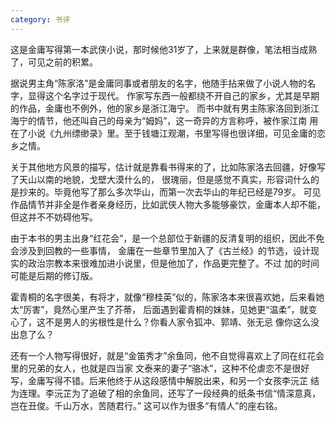 ```yaml
---
category: 书评
---
```

这是金庸写得第一本武侠小说，那时候他31岁了，上来就是群像，笔法相当成熟了，可见之前的积累。

据说男主角“陈家洛”是金庸同事或者朋友的名字，他随手拈来做了小说人物的名字，显得这个名字过于现代。
作家写东西一般都绕不开自己的家乡，尤其是早期的作品，金庸也不例外，他的家乡是浙江海宁。
而书中就有男主陈家洛回到浙江海宁的情节，他还叫自己的母亲为“姆妈”，这一奇异的方言称呼，被作家江南
用在了小说《九州缥缈录》里。至于钱塘江观潮，书里写得也很详细，可见金庸的恋乡之情。

关于其他地方风景的描写，估计就是靠看书得来的了，比如陈家洛去回疆，好像写了天山以南的地貌，戈壁大漠什么的，
很瑰丽，但是感觉不真实，形容词什么的是抄来的。毕竟他写了那么多次华山，而第一次去华山的年纪已经是79岁。
可见作品情节并非全是作者亲身经历，比如武侠人物大多能够豪饮，金庸本人却不能，但这并不不妨碍他写。

由于本书的男主出身“红花会”，是一个总部位于新疆的反清复明的组织，因此不免会涉及到回教的一些事情，
金庸在一些章节里加入了《古兰经》的节选，设计现实的政治宗教本来很难加进小说里，但是他加了，作品更完整了。不过
加的时间可能是后期的修订版。

霍青桐的名字很美，有将才，就像“穆桂英”似的，陈家洛本来很喜欢她，后来看她太“厉害”，竟然心里产生了芥蒂，
后面遇到霍青桐的妹妹，见她更“温柔”，就变心了，这不是男人的劣根性是什么？你看人家令狐冲、郭靖、张无忌
像你这么没出息了么？

还有一个人物写得很好，就是“金笛秀才”余鱼同，他不自觉得喜欢上了同在红花会里的兄弟的女人，也就是四当家
文泰来的妻子“骆冰”，这种不伦虐恋不是很好写，金庸写得不错。后来他终于从这段感情中解脱出来，和另一个女孩李沅芷
结为连理。李沅芷为了追破了相的余鱼同，还写了一段经典的纸条书信“情深意真，岂在丑俊。千山万水，苦随君行。”
这可以作为很多“有情人”的座右铭。

